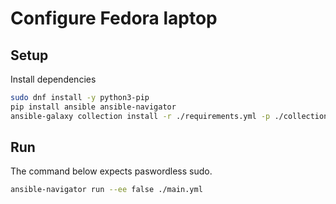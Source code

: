 # Configure Fedora laptop

## Setup

Install dependencies

```bash
sudo dnf install -y python3-pip
pip install ansible ansible-navigator
ansible-galaxy collection install -r ./requirements.yml -p ./collections
```

## Run

The command below expects paswordless sudo.

```bash
ansible-navigator run --ee false ./main.yml
```
